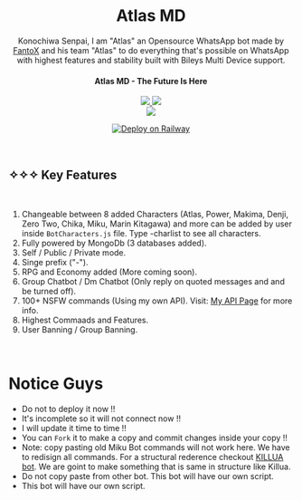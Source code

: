 

<h1 align="center"> Atlas MD
</h1>

<p align="center"> 
  Konochiwa Senpai, I am "Atlas" an Opensource WhatsApp bot made by <a href="https://github.com/FantoX001">FantoX</a> and his team "Atlas" to do everything that's possible on WhatsApp with highest features and stability built with Bileys Multi Device support.

<h4 align="center"> Atlas MD - The Future Is Here
</h4>

<p align="center">
  <a href="https://github.com/FantoX001/Atlas-MD/fork">
    <img src="https://img.shields.io/github/forks/FantoX001/Atlas-MD?label=Fork&style=social">
    
    
  <a href="https://github.com/FantoX001/Atlas-MD/stargazers">
    <img src="https://img.shields.io/github/stars/FantoX001/Atlas-MD?style=social">
  </a>

<br>

<a href="https://github.com/FantoX001/Atlas-MD">
    <img src="https://visitor-badge.glitch.me/badge?page_id=https://github.com/FantoX001/Atlas-MD.visitor-badge&left_text=Total%20People%20Visited">
  </a>
  
  
<p align="center">
    <!--[![Deploy on Railway](https://railway.app/button.svg)](https://railway.app/new/template/C_B2P7) -->
    <a href="https://railway.app/new/template/C_B2P7">
    <img src="https://railway.app/button.svg" alt="Deploy on Railway">
    </a>
</p>




<br>

## ✧✧✧ Key Features

<br>

1. Changeable between 8 added Characters (Atlas, Power, Makima, Denji, Zero Two, Chika, Miku, Marin Kitagawa) and more can be added by user inside `BotCharacters.js` file. Type -charlist to see all characters.
2. Fully powered by MongoDb (3 databases added).
3. Self / Public / Private mode.
4. Singe prefix ("-").
5. RPG and Economy added (More coming soon).
6. Group Chatbot / Dm Chatbot (Only reply on quoted messages and and be turned off).
7. 100+ NSFW commands (Using my own API). Visit: [My API Page](https://fantox-api.vercel.app) for more info. 
8. Highest Commaads and Features.
9. User Banning / Group Banning.


<br>

# Notice Guys

- Do not to deploy it now !!
- It's incomplete so it will not connect now !!
- I will update it time to time !!
- You can `Fork` it to make a copy and commit changes inside your copy !!
- Note: copy pasting old Miku Bot commands will not work here. We have to redisign all commands. For a structural rederence checkout [KILLUA bot](https://github.com/zhwzein/Killua-Zoldyck). We are goint to make something that is same in structure like Killua.
- Do not copy paste from other bot. This bot will have our own script.
- This bot will have our own script.
<br>

